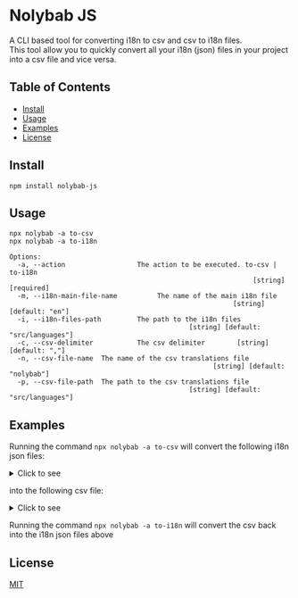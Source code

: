 # Nolybab JS

A CLI based tool for converting i18n to csv and csv to i18n files.  
This tool allow you to quickly convert all your i18n (json) files in your project into a csv file and vice versa.

## Table of Contents
* [Install](#install)
* [Usage](#usage)
* [Examples](#examples)
* [License](#license)


## Install
```
npm install nolybab-js
```

## Usage
```
npx nolybab -a to-csv
npx nolybab -a to-i18n
```
```
Options:
  -a, --action                  The action to be executed. to-csv | to-i18n
                                                             [string] [required]
  -m, --i18n-main-file-name          The name of the main i18n file
                                                        [string] [default: "en"]
  -i, --i18n-files-path         The path to the i18n files
                                             [string] [default: "src/languages"]
  -c, --csv-delimiter           The csv delimiter        [string] [default: ","]
  -n, --csv-file-name  The name of the csv translations file
                                                   [string] [default: "nolybab"]
  -p, --csv-file-path  The path to the csv translations file
                                             [string] [default: "src/languages"]
```

## Examples
Running the command `npx nolybab -a to-csv` will convert the following i18n json files:
<details>
  <summary>Click to see</summary>

  ```js
  export const en = {
    hello: 'Hello',
    yes: 'Yes',
    no: 'No',
    login: {
      title: 'Login',
      message: 'Please login'
    },
    home: {
      description: 'Welcome to Nolybab',
      header: {
        title: 'Nolybab'
      },
      footer: {
        credit: '2022 Nolybab'
      },
      body: {
        about: {
          title: 'About'
        },
        contact_us: 'Contact us'
      }
    }
  }

  export const fr = {
    hello: 'Bonjour',
    yes: 'Oui',
    no: 'Non',
    login: {
      title: 'Connexion',
      message: 'Veuillez vous connecter'
    },
    home: {
      description: 'Bienvenue sur Nolybab',
      header: {
        title: 'Nolybab'
      },
      footer: {
        credit: '2022 Nolybab'
      },
      body: {
        about: {
          title: 'Sur'
        },
        contact_us: 'Nous contacter'
      }
    }
  }

  export const es = {
    hello: 'Hola',
    yes: 'Sí',
    no: 'No',
    login: {
      title: 'Acceso',
      message: 'Por favor Iniciar sesión'
    },
    home: {
      description: 'Bienvenido a nolybab',
      header: {
        title: 'Nolybab'
      },
      footer: {
        credit: '2022 Nolybab'
      },
      body: {
        about: {
          title: 'Acerca de'
        },
        contact_us: 'Contacta con nosotros'
      }
    }
  }
  ```
</details>

into the following csv file: 

<details>
  <summary>Click to see</summary>

  ```
  ,en,es,fr
  hello,Hello,Hola,Bonjour
  yes,Yes,Sí,Oui
  no,No,No,Non
  login.title,Login,Acceso,Connexion
  login.message,Please login,Por favor Iniciar sesión,Veuillez vous connecter
  home.description,Welcome to Nolybab,Bienvenido a nolybab,Bienvenue sur Nolybab
  home.header.title,Nolybab,Nolybab,Nolybab
  home.footer.credit,2022 Nolybab,2022 Nolybab,2022 Nolybab
  home.body.about.title,About,Acerca de,Sur
  home.body.contact_us,Contact us,Contacta con nosotros,Nous contacter
  ```

  ![CSV file](https://user-images.githubusercontent.com/18335346/167492345-ee742731-9f66-4a8f-9f79-a6b37115fc91.png)

</details>

Running the command `npx nolybab -a to-i18n` will convert the csv back into the i18n json files above

## License

[MIT](LICENSE)
